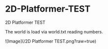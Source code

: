 # 2D-Platformer-TEST
2D Platformer TEST

The world is load via world.txt reading numbers.

![Image](/2D Platformer TEST.png?raw=true)
